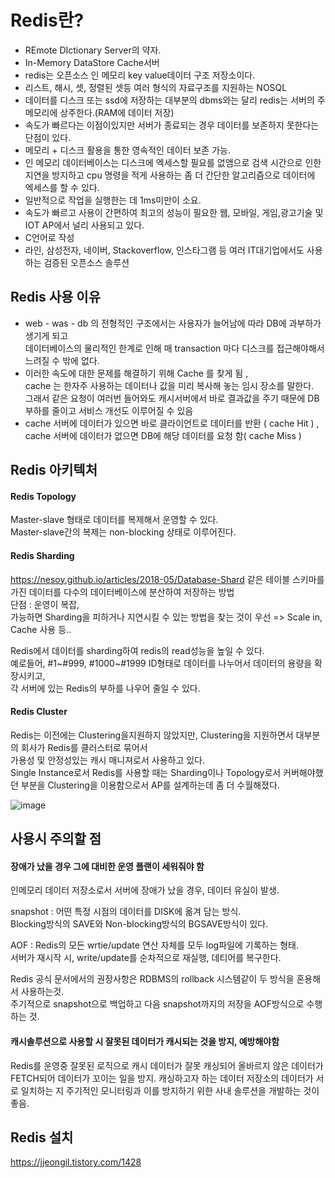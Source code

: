 # Redis란?
* REmote DIctionary Server의 약자.  
* In-Memory DataStore Cache서버
* redis는 오픈소스 인 메모리 key value데이터 구조 저장소이다.  
* 리스트, 해시, 셋, 정렬된 셋등 여러 형식의 자료구조를 지원하는 NOSQL
* 데이터를 디스크 또는 ssd에 저장하는 대부분의 dbms와는 달리 redis는 서버의 주 메모리에 상주한다.(RAM에 데이터 저장)
* 속도가 빠르다는 이점이있지만 서버가 종료되는 경우 데이터를 보존하지 못한다는 단점이 있다.
* 메모리 + 디스크 활용을 통한 영속적인 데이터 보존 가능.
* 인 메모리 데이터베이스는 디스크에 엑세스할 필요를 없앰으로 검색 시간으로 인한 지연을 방지하고 cpu 명령을 적게 사용하는 
좀 더 간단한 알고리즘으로 데이터에 엑세스를 할 수 있다.  
* 일반적으로 작업을 실행한는 데 1ms미만이 소요.  
* 속도가 빠르고 사용이 간편하여 최고의 성능이 필요한 웹, 모바일, 게임,광고기술 및 IOT AP에서 널리 사용되고 있다.  
* C언어로 작성
* 라인, 삼성전자, 네이버, Stackoverflow, 인스타그램 등 여러 IT대기업에서도 사용하는 검증된 오픈소스 솔루션


## Redis 사용 이유
* web - was - db 의 전형적인 구조에서는 사용자가 늘어남에 따라 DB에 과부하가 생기게 되고  
데이터베이스의 물리적인 한계로 인해 매 transaction 마다 디스크를 접근해야해서 느려질 수 밖에 없다.
* 이러한 속도에 대한 문제를 해결하기 위해 Cache 를 찾게 됨 ,  
cache 는 한자주 사용하는 데이터나 값을 미리 복사해 놓는 임시 장소를 말한다.  
그래서 같은 요청이 여러번 들어와도 캐시서버에서 바로 결과값을 주기 때문에 DB부하를 줄이고 서비스 개선도 이루어질 수 있음
* cache 서버에 데이터가 있으면 바로 클라이언트로 데이터를 반환 ( cache Hit ) ,  
cache 서버에 데이터가 없으면 DB에 해당 데이터를 요청 함( cache Miss )  



## Redis 아키텍처
#### Redis Topology
Master-slave 형태로 데이터를 복제해서 운영할 수 있다.  
Master-slave간의 복제는 non-blocking 상태로 이루어진다. 

#### Redis Sharding
https://nesoy.github.io/articles/2018-05/Database-Shard
같은 테이블 스키마를 가진 데이터를 다수의 데이터베이스에 분산하여 저장하는 방법  
단점 : 운영이 복잡,  
가능하면 Sharding을 피하거나 지연시킬 수 있는 방법을 찾는 것이 우선 => Scale in, Cache 사용 등..  

Redis에서 데이터를 sharding하여 redis의 read성능을 높일 수 있다.  
예로들어, #1~#999, #1000~#1999 ID형태로 데이터를 나누어서 데이터의 용량을 확장시키고,  
각 서버에 있는 Redis의 부하를 나우어 줄일 수 있다.  

#### Redis Cluster
Redis는 이전에는 Clustering을지원하지 않았지만, Clustering을 지원하면서 대부분의 회사가 Redis를 클러스터로 묶어서  
가용성 및 안정성있는 캐시 매니져로서 사용하고 있다.  
Single Instance로서 Redis를 사용할 때는 Sharding이나 Topology로서 커버해야했던 부분을 Clustering을 이용함으로서 AP를 설계하는데 
좀 더 수월해졌다.  

![image](https://user-images.githubusercontent.com/67637716/200158037-c3801571-6adb-4044-aa17-686e68db8f11.png)  


## 사용시 주의할 점
#### 장애가 났을 경우 그에 대비한 운영 플랜이 세워줘야 함
인메모리 데이터 저장소로서 서버에 장애가 났을 경우, 데이터 유실이 발생.  

snapshot : 어떤 특정 시점의 데이터를 DISK에 옮겨 담는 방식.  
Blocking방식의 SAVE와 Non-blocking방식의 BGSAVE방식이 있다.  

AOF : Redis의 모든 wrtie/update 연산 자체를 모두 log파일에 기록하는 형태.  
서버가 재시작 시, write/update를 순차적으로 재실행, 데티어를 복구한다.  

Redis 공식 문서에서의 권장사항은 RDBMS의 rollback 시스템같이 두 방식을 혼용해서 사용하는것.  
주기적으로 snapshot으로 백업하고 다음 snapshot까지의 저장을 AOF방식으로 수행하는 것.  

#### 캐시솔루션으로 사용할 시 잘못된 데이터가 캐시되는 것을 방지, 예방해야함
Redis를 운영중 잘못된 로직으로 캐시 데이터가 잘못 캐싱되어 올바르지 않은 데이터가 FETCH되어 데이터가 꼬이는 일을 방지. 
캐싱하고자 하는 데이터 저장소의 데이터가 서로 일치하는 지 주기적인 모니터링과 이를 방지하기 위한 사내 솔루션을 개발하는 것이 좋음.  

## Redis 설치
https://jjeongil.tistory.com/1428  



